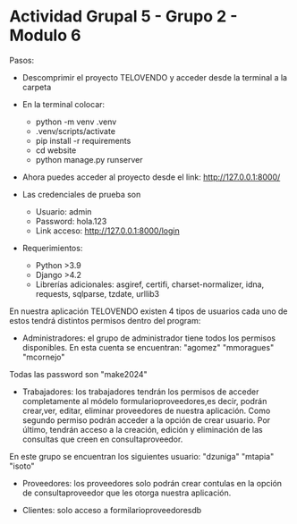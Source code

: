 # Actividad Grupal 5 - Grupo 2 - Modulo 6

Pasos:
- Descomprimir el proyecto TELOVENDO y acceder desde la terminal a la carpeta
- En la terminal colocar: 
  - python -m venv .venv
  - .venv/scripts/activate
  - pip install -r requirements
  - cd website
  - python manage.py runserver
- Ahora puedes acceder al proyecto desde el link: http://127.0.0.1:8000/
  
- Las credenciales de prueba son
  - Usuario: admin
  - Password: hola.123
  - Link acceso: http://127.0.0.1:8000/login

- Requerimientos:
  - Python >3.9
  - Django >4.2
  - Librerías adicionales: asgiref, certifi, charset-normalizer, idna, requests, sqlparse, tzdate, urllib3

En nuestra aplicación TELOVENDO existen 4 tipos de usuarios cada uno de estos tendrá distintos permisos dentro del program:

- Administradores: el grupo de administrador tiene todos los permisos disponibles.
En esta cuenta se encuentran:
"agomez"
"mmoragues"
"mcornejo"

Todas las password son "make2024"

- Trabajadores: los trabajadores tendrán los permisos de acceder completamente al módelo formularioproveedores,es decir, podrán crear,ver, editar, eliminar proveedores de nuestra aplicación. 
Como segundo permiso podrán acceder a la opción de crear usuario.
Por último, tendrán acceso a la creación, edición y eliminación de las consultas que creen en consultaproveedor.

En este grupo se encuentran los siguientes usuario:
"dzuniga"
"mtapia"
"isoto"

- Proveedores: los proveedores solo podrán crear contulas en la opción de consultaproveedor que les otorga nuestra aplicación.

- Clientes: solo acceso a formilarioproveedoresdb